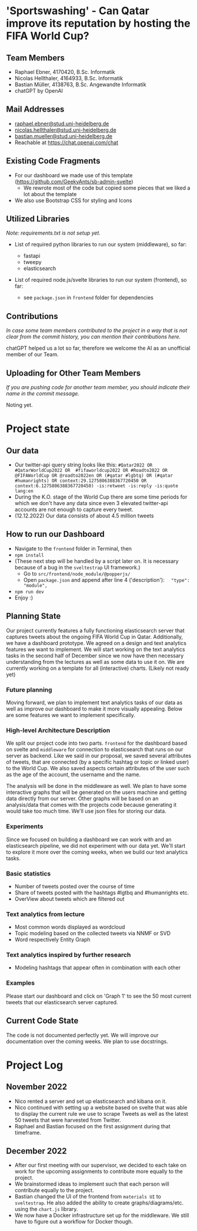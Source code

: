 # 'Sportswashing' - Can Qatar improve its reputation by hosting the FIFA World Cup?

## Team Members

- Raphael Ebner, 4170420, B.Sc. Informatik
- Nicolas Hellthaler, 4164933, B.Sc. Informatik
- Bastian Müller, 4138763, B.Sc. Angewandte Informatik
- chatGPT by OpenAI

## Mail Addresses

- raphael.ebner@stud.uni-heidelberg.de
- nicolas.hellthaler@stud.uni-heidelberg.de
- bastian.mueller@stud.uni-heidelberg.de
- Reachable at https://chat.openai.com/chat

## Existing Code Fragments

- For our dashboard we made use of this template (https://github.com/GeekyAnts/sb-admin-svelte)
  - We rewrote most of the code but copied some pieces that we liked a lot about the template
- We also use Bootstrap CSS for styling and Icons

## Utilized Libraries

*Note: requirements.txt is not setup yet.*
- List of required python libraries to run our system (middleware), so far:
  - fastapi
  - tweepy
  - elasticsearch

- List of required node.js/svelte libraries to run our system (frontend), so far:
  - see `package.json` in `frontend` folder for dependencies

## Contributions
*In case some team members contributed to the project in a way that is not clear from the commit history, you can mention their contributions here.*

chatGPT helped us a lot so far, therefore we welcome the AI as an unofficial member of our Team.

## Uploading for Other Team Members

*If you are pushing code for another team member, you should indicate their name in the commit message.*

Noting yet.


# Project state

## Our data
- Our twitter-api query string looks like this: `#Qatar2022 OR #QatarWorldCup2022 OR  #fifaworldcup2022 OR #Roadto2022 OR @FIFAWorldCup OR @roadto2022en OR (#qatar #lgbtq) OR (#qatar #humanrights) OR context:29.1275806388367720450 OR context:6.1275806388367720450) -is:retweet -is:reply -is:quote lang:en`
- During the K.O. stage of the World Cup there are some time periods for which we don't have any data since even 3 elevated twitter-api accounts are not enough to capture every tweet.
- (12.12.2022) Our data consists of about 4.5 million tweets

## How to run our Dashboard
- Navigate to the `frontend` folder in Terminal, then
- `npm install`
- (These next step will be handled by a script later on. It is necessary because of a bug in the `sveltestrap` UI framework.)
  - Go to `src/frontend/node_module/@popperjs/`
  - Open `package.json` and append after line 4 ('description'): `  "type": "module",`
- `npm run dev`
- Enjoy :)

## Planning State
Our project currently features a fully functioning elasticsearch server that captures tweets about the ongoing FIFA World Cup in Qatar.
Additionally, we have a dashboard prototype. We agreed on a design and text analytics features we want to implement.
We will start working on the text analytics tasks in the second half of December since we now have then necessary understanding from the lectures as well as some data to use it on.
We are currently working on a template for all (interactive) charts. (Likely not ready yet)

### Future planning
Moving forward, we plan to implement text analytics tasks of our data as well as improve our dashboard to make it more visually appealing.
Below are some features we want to implement specifically.

### High-level Architecture Description
We split our project code into two parts. `frontend` for the dashboard based on svelte and `middleware` for connection to elasticsearch that runs on our server as backend.
Like we said in our proposal, we saved several attributes of tweets, that are connected (by a specific hashtag or topic or linked user) to the World Cup.
We also saved aspects certain attributes of the user such as the age of the account, the username and the name.

The analysis will be done in the middleware as well. We plan to have some interactive graphs that will be generated on the users machine and getting data directly from our server.
Other graphs will be based on an analysis/data that comes with the projects code because generating it would take too much time.
We'll use json files for storing our data.

### Experiments
Since we focused on building a dashboard we can work with and an elasticsearch pipeline, we did not experiment with our data yet.
We'll start to explore it more over the coming weeks, when we build our text analytics tasks.

### Basic statistics

- Number of tweets posted over the course of time
- Share of tweets posted with the hashtags #lgtbq and #humanrights etc.
- OverView about tweets which are filtered out

### Text analytics from lecture

- Most common words displayed as wordcloud
- Topic modeling based on the collected tweets via NNMF or SVD
- Word respectively Entity Graph

### Text analytics inspired by further research

- Modeling hashtags that appear often in combination with each other

### Examples
Please start our dashboard and click on 'Graph 1' to see the 50 most current tweets that our elasticsearch server captured.

## Current Code State
The code is not documented perfectly yet. We will improve our documentation over the coming weeks.
We plan to use docstrings.

# Project Log
## November 2022

- Nico rented a server and set up elasticsearch and kibana on it.
- Nico continued with setting up a website based on svelte that was able to display the current rule we use to scrape Tweets as well as the latest 50 tweets that were harvested from Twitter.
- Raphael and Bastian focused on the first assignment during that timeframe.

## December 2022

- After our first meeting with our supervisor, we decided to each take on work for the upcoming assignments to contribute more equally to the project.
- We brainstormed ideas to implement such that each person will contribute equally to the project.
- Bastian changed the UI of the frontend from `materials UI` to `sveltestrap`. He also added the ability to create graphs/diagrams/etc. using the `chart.js` library.
- We now have a Docker infrastructure set up for the middleware. We still have to figure out a workflow for Docker though.
